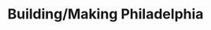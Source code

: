 ---
pid: WS176
title: Building/Making Philadelphia
location_transcription: "?"
zipcode: '19147'
outside_phl: 
neighborhood: Queen Village,Bella Vista,Pennsport,Italian Market
age: '40'
age_range: 40-49
instagram: 
image_file_name: WS_176.jpg
proposal_transcription: |-
  Monuments traditionally honor people - (usually white men) of privelage + wealth. Some of these are undoubtedly deserved. However since Wm Penn landed on the Delaware - most of the other people - women, people of color anyone outside the elite have been ignored ... People who work everyday contributing to civic life in their own way = who have LITERALLY built Philadelphia.
  Women/Quakers/Free+enslaved Africans/Immigrants/Working class
topic: African Americans,Class Structure,History,Philadelphia,Women
topic_summary: 0, 0, 0, 0, 0
type: Other No Form
keywords_other: philadelphia, founders, elite, privilege
credit: Patricia Silverman Director Elfreth's Alley Association
image_labels: 
twitter: 
facebook: 
permalink: "/monuments/ws176/"
layout: item-page
---